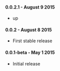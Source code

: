 #### 0.0.2.1 - August 9 2015
* up

#### 0.0.2 - August 8 2015
* First stable release

#### 0.0.1-beta - May 1 2015
* Initial release
